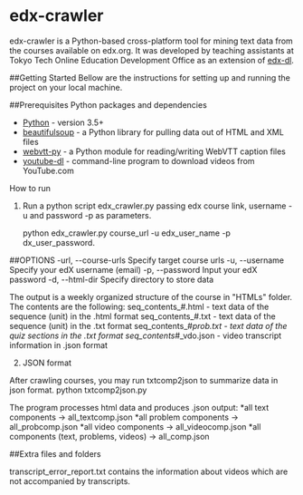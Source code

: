 # edx-crawler

edx-crawler is a Python-based cross-platform tool for mining text data from the courses available on edx.org. It was developed by teaching assistants at Tokyo Tech Online Education Development Office as an extension of [edx-dl](https://github.com/coursera-dl/edx-dl).

##Getting Started
Bellow are the instructions for setting up and running the project on your local machine. 

##Prerequisites
Python packages and dependencies

* [Python](https://www.python.org/downloads/) - version 3.5+
* [beautifulsoup](https://www.crummy.com/software/BeautifulSoup/bs4/doc/#installing-beautiful-soup) - a Python library for pulling data out of HTML and XML files
* [webvtt-py](https://pypi.python.org/pypi/webvtt-py) -  a Python module for reading/writing WebVTT caption files
* [youtube-dl](https://github.com/rg3/youtube-dl) - command-line program to download videos from YouTube.com

How to run

1. Run a python script edx_crawler.py passing edx course link, username -u and password -p as parameters.

	python edx_crawler.py course_url -u edx_user_name -p dx_user_password.

##OPTIONS
	-url, --course-urls		Specify target course urls
	-u, --username			Specify your edX username (email)
	-p, --password			Input your edX password
	-d, --html-dir			Specify directory to store data
	
The output is a weekly organized structure of the course in "HTMLs" folder.
The contents are the following:
seq_contents_#.html - text data of the sequence (unit) in the .html format
seq_contents_#.txt - text data of the sequence (unit) in the .txt format
seq_contents_#_prob.txt - text data of the quiz sections in the .txt format
seq_contents_#_vdo.json - video transcript information in .json format

2. JSON format

After crawling courses, you may run txtcomp2json to summarize data in json format.
	python txtcomp2json.py
	
 The program processes html data and produces .json output:
*all text components -> all_textcomp.json
*all problem components -> all_probcomp.json
*all video components -> all_videocomp.json
*all components (text, problems, videos) -> all_comp.json

##Extra files and folders

transcript_error_report.txt contains the information about videos which are not accompanied by transcripts.


